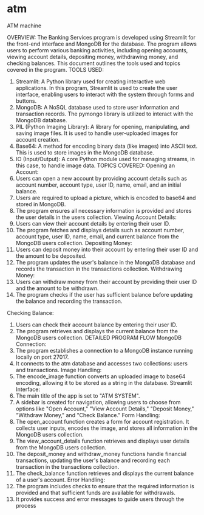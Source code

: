 # atm
ATM machine

OVERVIEW:
The Banking Services program is developed using Streamlit for the front-end interface and MongoDB for the database. The program allows users to perform various banking activities, including opening accounts, viewing account details, depositing money, withdrawing money, and checking balances. This document outlines the tools used and topics covered in the program.
TOOLS USED:
1.	Streamlit: A Python library used for creating interactive web applications. In this program, Streamlit is used to create the user interface, enabling users to interact with the system through forms and buttons.
2.	MongoDB: A NoSQL database used to store user information and transaction records. The pymongo library is utilized to interact with the MongoDB database.
3.	PIL (Python Imaging Library): A library for opening, manipulating, and saving image files. It is used to handle user-uploaded images for account creation.
4.	Base64: A method for encoding binary data (like images) into ASCII text. This is used to store images in the MongoDB database.
5.	IO (Input/Output): A core Python module used for managing streams, in this case, to handle image data.
TOPICS COVERED:
Opening an Account:
1.	Users can open a new account by providing account details such as account number, account type, user ID, name, email, and an initial balance.
2.	Users are required to upload a picture, which is encoded to base64 and stored in MongoDB.
3.	The program ensures all necessary information is provided and stores the user details in the users collection.
Viewing Account Details:
1.	Users can view their account details by entering their user ID.
2.	The program fetches and displays details such as account number, account type, user ID, name, email, and current balance from the MongoDB users collection.
Depositing Money:
1.	Users can deposit money into their account by entering their user ID and the amount to be deposited.
2.	The program updates the user's balance in the MongoDB database and records the transaction in the transactions collection.
Withdrawing Money:
1.	Users can withdraw money from their account by providing their user ID and the amount to be withdrawn.
2.	The program checks if the user has sufficient balance before updating the balance and recording the transaction.

Checking Balance:
1.	Users can check their account balance by entering their user ID.
2.	The program retrieves and displays the current balance from the MongoDB users collection.
DETAILED PROGRAM FLOW
MongoDB Connection:
1.	The program establishes a connection to a MongoDB instance running locally on port 27017.
2.	It connects to the atm database and accesses two collections: users and transactions.
Image Handling:
1.	The encode_image function converts an uploaded image to base64 encoding, allowing it to be stored as a string in the database.
Streamlit Interface:
1.	The main title of the app is set to "ATM SYSTEM".
2.	A sidebar is created for navigation, allowing users to choose from options like "Open Account," "View Account Details," "Deposit Money," "Withdraw Money," and "Check Balance."
Form Handling:
1.	The open_account function creates a form for account registration. It collects user inputs, encodes the image, and stores all information in the MongoDB users collection.
2.	The view_account_details function retrieves and displays user details from the MongoDB users collection.
3.	The deposit_money and withdraw_money functions handle financial transactions, updating the user's balance and recording each transaction in the transactions collection.
4.	The check_balance function retrieves and displays the current balance of a user's account.
Error Handling:
1.	The program includes checks to ensure that the required information is provided and that sufficient funds are available for withdrawals.
2.	It provides success and error messages to guide users through the process
